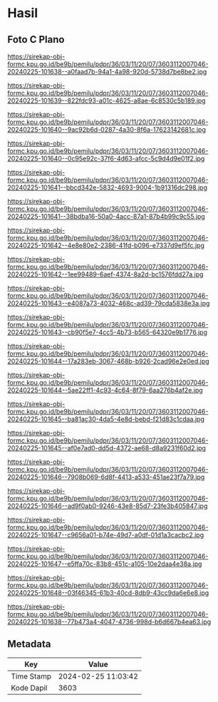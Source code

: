 # Hasil

## Foto C Plano

https://sirekap-obj-formc.kpu.go.id/be9b/pemilu/pdpr/36/03/11/20/07/3603112007046-20240225-101638--a0faad7b-94a1-4a98-920d-5738d7be8be2.jpg

https://sirekap-obj-formc.kpu.go.id/be9b/pemilu/pdpr/36/03/11/20/07/3603112007046-20240225-101639--822fdc93-a01c-4625-a8ae-6c8530c5b189.jpg

https://sirekap-obj-formc.kpu.go.id/be9b/pemilu/pdpr/36/03/11/20/07/3603112007046-20240225-101640--9ac92b6d-0287-4a30-8f6a-17623142681c.jpg

https://sirekap-obj-formc.kpu.go.id/be9b/pemilu/pdpr/36/03/11/20/07/3603112007046-20240225-101640--0c95e92c-37f6-4d63-afcc-5c9d4d9e01f2.jpg

https://sirekap-obj-formc.kpu.go.id/be9b/pemilu/pdpr/36/03/11/20/07/3603112007046-20240225-101641--bbcd342e-5832-4693-9004-1b91316dc298.jpg

https://sirekap-obj-formc.kpu.go.id/be9b/pemilu/pdpr/36/03/11/20/07/3603112007046-20240225-101641--38bdba16-50a0-4acc-87a1-87b4b99c9c55.jpg

https://sirekap-obj-formc.kpu.go.id/be9b/pemilu/pdpr/36/03/11/20/07/3603112007046-20240225-101642--4e8e80e2-2386-41fd-b096-e7337d9ef5fc.jpg

https://sirekap-obj-formc.kpu.go.id/be9b/pemilu/pdpr/36/03/11/20/07/3603112007046-20240225-101642--1ee99489-6aef-4374-8a2d-bc1576fdd27a.jpg

https://sirekap-obj-formc.kpu.go.id/be9b/pemilu/pdpr/36/03/11/20/07/3603112007046-20240225-101643--e4087a73-4032-468c-ad39-79cda5838e3a.jpg

https://sirekap-obj-formc.kpu.go.id/be9b/pemilu/pdpr/36/03/11/20/07/3603112007046-20240225-101643--cb90f5e7-4cc5-4b73-b565-64320e9b1776.jpg

https://sirekap-obj-formc.kpu.go.id/be9b/pemilu/pdpr/36/03/11/20/07/3603112007046-20240225-101644--17a283eb-3067-468b-b926-2cad96e2e0ed.jpg

https://sirekap-obj-formc.kpu.go.id/be9b/pemilu/pdpr/36/03/11/20/07/3603112007046-20240225-101644--5ae22ff1-4c93-4c64-8f79-6aa276b4af2e.jpg

https://sirekap-obj-formc.kpu.go.id/be9b/pemilu/pdpr/36/03/11/20/07/3603112007046-20240225-101645--ba81ac30-4da5-4e8d-bebd-f21d83c1cdaa.jpg

https://sirekap-obj-formc.kpu.go.id/be9b/pemilu/pdpr/36/03/11/20/07/3603112007046-20240225-101645--af0e7ad0-dd5d-4372-ae68-d8a9231f60d2.jpg

https://sirekap-obj-formc.kpu.go.id/be9b/pemilu/pdpr/36/03/11/20/07/3603112007046-20240225-101646--7908b069-6d8f-4413-a533-451ae23f7a79.jpg

https://sirekap-obj-formc.kpu.go.id/be9b/pemilu/pdpr/36/03/11/20/07/3603112007046-20240225-101646--ad9f0ab0-9246-43e8-85d7-23fe3b405847.jpg

https://sirekap-obj-formc.kpu.go.id/be9b/pemilu/pdpr/36/03/11/20/07/3603112007046-20240225-101647--c9656a01-b74e-49d7-a0df-01d1a3cacbc2.jpg

https://sirekap-obj-formc.kpu.go.id/be9b/pemilu/pdpr/36/03/11/20/07/3603112007046-20240225-101647--e5ffa70c-83b8-451c-a105-10e2daa4e38a.jpg

https://sirekap-obj-formc.kpu.go.id/be9b/pemilu/pdpr/36/03/11/20/07/3603112007046-20240225-101648--03f46345-61b3-40cd-8db9-43cc9da6e6e8.jpg

https://sirekap-obj-formc.kpu.go.id/be9b/pemilu/pdpr/36/03/11/20/07/3603112007046-20240225-101638--77b473a4-4047-4736-998d-b6d667b4ea63.jpg


## Metadata

| Key        | Value               |
| ---------- | ------------------- |
| Time Stamp | 2024-02-25 11:03:42 |
| Kode Dapil | 3603                |



